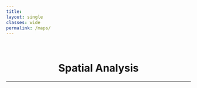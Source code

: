 ```yaml
---
title: 
layout: single
classes: wide
permalink: /maps/
---
```

<br/> 


# <center> Spatial Analysis </center>
- - -
